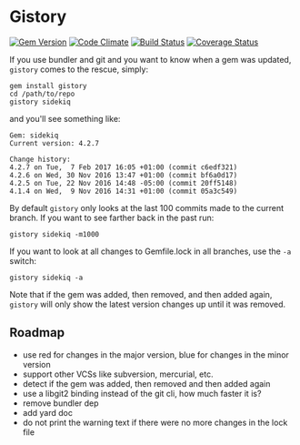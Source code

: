 # Gistory

[![Gem Version](https://badge.fury.io/rb/gistory.svg)](https://rubygems.org/gems/gistory)
[![Code Climate](https://codeclimate.com/github/serch/gistory/badges/gpa.svg)](https://codeclimate.com/github/serch/gistory)
[![Build Status](https://travis-ci.org/serch/gistory.svg?branch=master)](https://travis-ci.org/serch/gistory)
[![Coverage Status](https://coveralls.io/repos/github/serch/gistory/badge.svg?branch=master)](https://coveralls.io/github/serch/gistory?branch=master)

If you use bundler and git and you want to know when a gem was updated, `gistory` comes to the rescue, simply:

```shell
gem install gistory
cd /path/to/repo
gistory sidekiq
```

and you'll see something like:

```
Gem: sidekiq
Current version: 4.2.7

Change history:
4.2.7 on Tue,  7 Feb 2017 16:05 +01:00 (commit c6edf321)
4.2.6 on Wed, 30 Nov 2016 13:47 +01:00 (commit bf6a0d17)
4.2.5 on Tue, 22 Nov 2016 14:48 -05:00 (commit 20ff5148)
4.1.4 on Wed,  9 Nov 2016 14:31 +01:00 (commit 05a3c549)
```

By default `gistory` only looks at the last 100 commits made to the current branch.
If you want to see farther back in the past run:

```shell
gistory sidekiq -m1000
```

If you want to look at all changes to Gemfile.lock in all branches, use the `-a` switch:

```shell
gistory sidekiq -a
```

Note that if the gem was added, then removed, and then added again, `gistory` will
only show the latest version changes up until it was removed.

## Roadmap

- use red for changes in the major version, blue for changes in the minor version
- support other VCSs like subversion, mercurial, etc.
- detect if the gem was added, then removed and then added again
- use a libgit2 binding instead of the git cli, how much faster it is?
- remove bundler dep
- add yard doc
- do not print the warning text if there were no more changes in the lock file
